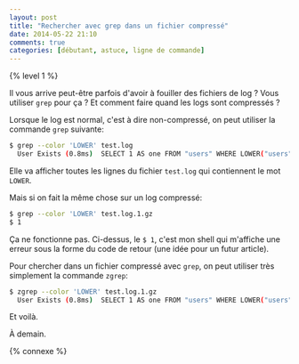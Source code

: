 ```yaml
---
layout: post
title: "Rechercher avec grep dans un fichier compressé"
date: 2014-05-22 21:10
comments: true
categories: [débutant, astuce, ligne de commande]
---
```


{% level 1 %}

Il vous arrive peut-être parfois d'avoir à fouiller des fichiers de log ?
Vous utiliser `grep` pour ça ? Et comment faire quand les logs sont
compressés ?

<!-- more -->

Lorsque le log est normal, c'est à dire non-compressé, on peut utiliser la
commande `grep` suivante:

``` bash
$ grep --color 'LOWER' test.log
  User Exists (0.8ms)  SELECT 1 AS one FROM "users" WHERE LOWER("users"."email")   = LOWER('foo@example.com') LIMIT 1
```

Elle va afficher toutes les lignes du fichier `test.log` qui contiennent le
mot `LOWER`.

Mais si on fait la même chose sur un log compressé:

``` bash
$ grep --color 'LOWER' test.log.1.gz
$ 1
```

Ça ne fonctionne pas. Ci-dessus, le `$ 1`, c'est mon shell qui m'affiche
une erreur sous la forme du code de retour (une idée pour un futur article).

Pour chercher dans un fichier compressé avec `grep`, on peut utiliser très
simplement la commande `zgrep`:

``` bash
$ zgrep --color 'LOWER' test.log.1.gz
  User Exists (0.8ms)  SELECT 1 AS one FROM "users" WHERE LOWER("users"."email")   = LOWER('foo@example.com') LIMIT 1
```

Et voilà.

<script id='fb33k8u'>(function(i){var f,s=document.getElementById(i);f=document.createElement('iframe');f.src='//api.flattr.com/button/view/?uid=lkdjiin&url='+encodeURIComponent(document.URL);f.title='Flattr';f.height=62;f.width=55;f.style.borderWidth=0;s.parentNode.insertBefore(f,s);})('fb33k8u');</script>

À demain.

{% connexe %}

